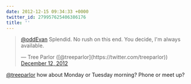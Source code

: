 ```yaml
---
date: 2012-12-15 09:34:33 +0000
twitter_id: 279957625406386176
title: ''
---
```


<blockquote class="twitter-tweet"><p lang="en" dir="ltr"><a href="https://twitter.com/oddEvan?ref_src=twsrc%5Etfw">@oddEvan</a> Splendid. No rush on this end. You decide, I&#39;m always available.</p>&mdash; Tree Parlor ([@treeparlor](https://twitter.com/treeparlor)) <a href="https://twitter.com/treeparlor/status/278972952177958912?ref_src=twsrc%5Etfw">December 12, 2012</a></blockquote>
<script async src="https://platform.twitter.com/widgets.js" charset="utf-8"></script>

[@treeparlor](https://twitter.com/treeparlor) how about Monday or Tuesday morning? Phone or meet up?
